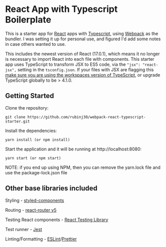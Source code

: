 # React App with Typescript Boilerplate
This is a starter app for [React](reactjs.org) apps with [Typescript](typescriptlang.org), using [Webpack](webpackjs.org) as the bundler. I was setting it up for personal use, and figured I'd add some notes in case others wanted to use. 

This includes the newest version of React (17.0.1), which means it no longer is necessary to import React into each file with components. This starter app uses TypeScript to transform JSX to ES5 code, via the `"jsx": "react-jsx",` setting in the `tsconfig.json`. If your files with JSX are flagging this [make sure you are using the workspaces version of TypeScript](https://code.visualstudio.com/docs/typescript/typescript-compiling#_using-newer-typescript-versions), or upgrade TypeScript globally to be > 4.1.0. 

## Getting Started

Clone the repository:
```
git clone https://github.com/rubinj30/webpack-react-typescript-starter.git
```

Install the dependencies:
```
yarn install (or npm install)
```

Start the application and it will be running at http://localhost:8080:
```
yarn start (or npm start)
```
NOTE: if you end up using NPM, then you can remove the yarn.lock file and use the package-lock.json file

## Other base libraries included 
Styling - [styled-components](https://www.styled-components.com/) 

Routing - [react-router v5](reactrouter.com)

Testing React components - [React Testing Library](https://testing-library.com/docs/react-testing-library/intro/) 

Test runner - [Jest](https://jestjs.io)

Linting/Formatting - [ESLint](eslint.org)/[Prettier](prettier.io)
